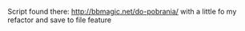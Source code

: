 Script found there:
http://bbmagic.net/do-pobrania/
with a little fo my refactor and save to file feature
